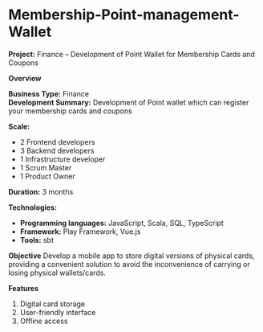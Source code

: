 # Membership-Point-management-Wallet

**Project:** Finance – Development of Point Wallet for Membership Cards and Coupons

**Overview**

**Business Type:** Finance  
**Development Summary:** Development of Point wallet which can register your membership cards and coupons

**Scale:**
- 2 Frontend developers
- 3 Backend developers
- 1 Infrastructure developer
- 1 Scrum Master
- 1 Product Owner

**Duration:** 3 months

**Technologies:**
- **Programming languages:** JavaScript, Scala, SQL, TypeScript
- **Framework:** Play Framework, Vue.js
- **Tools:** sbt

**Objective**
Develop a mobile app to store digital versions of physical cards, providing a convenient solution to avoid the inconvenience of carrying or losing physical wallets/cards.

**Features**
1. Digital card storage
2. User-friendly interface
3. Offline access
